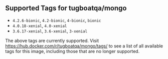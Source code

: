 ## Supported Tags for tugboatqa/mongo

* `4.2.6-bionic`, `4.2-bionic`, `4-bionic`, `bionic`
* `4.0.18-xenial`, `4.0-xenial`
* `3.6.17-xenial`, `3.6-xenial`, `3-xenial`

The above tags are currently supported. Visit https://hub.docker.com/r/tugboatqa/mongo/tags/ to see a list of all available tags for this image, including those that are no longer supported.
